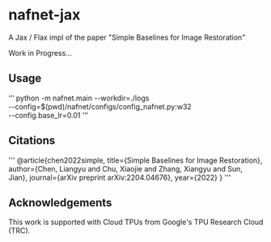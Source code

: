 # nafnet-jax

A Jax / Flax impl of the paper "Simple Baselines for Image Restoration"

Work in Progress...

## Usage

‘’‘
python -m nafnet.main --workdir=./logs \
    --config=$(pwd)/nafnet/configs/config_nafnet.py:w32 \
    --config.base_lr=0.01
’‘’

## Citations

'''
@article{chen2022simple,
  title={Simple Baselines for Image Restoration},
  author={Chen, Liangyu and Chu, Xiaojie and Zhang, Xiangyu and Sun, Jian},
  journal={arXiv preprint arXiv:2204.04676},
  year={2022}
}
'''

## Acknowledgements

This work is supported with Cloud TPUs from Google's TPU Research Cloud (TRC).

